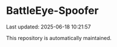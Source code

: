 # BattleEye-Spoofer

Last updated: 2025-06-18 10:21:57

This repository is automatically maintained.

